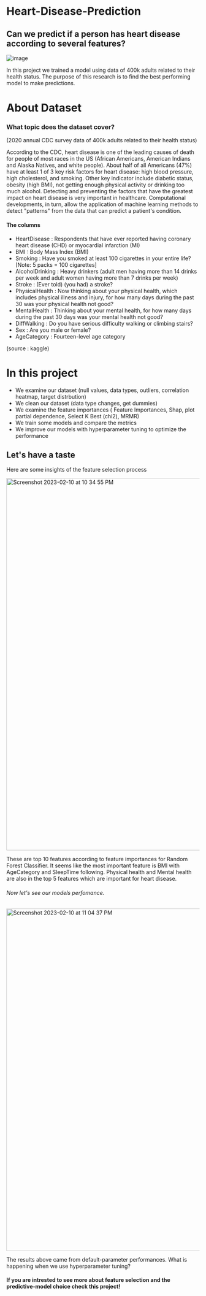 # Heart-Disease-Prediction
## Can we predict if a person has heart disease according to several features? 

![image](https://user-images.githubusercontent.com/125039071/218186648-10f14f22-72c3-4059-a0ab-d0e30f59b991.png)

In this project we trained a model using data of 400k adults related to their health status. The purpose of this research is to find the best performing model to make predictions.

# About Dataset

### What topic does the dataset cover?
(2020 annual CDC survey data of 400k adults related to their health status)

According to the CDC, heart disease is one of the leading causes of death for people of most races in the US (African Americans, American Indians and Alaska Natives, and white people). About half of all Americans (47%) have at least 1 of 3 key risk factors for heart disease: high blood pressure, high cholesterol, and smoking. Other key indicator include diabetic status, obesity (high BMI), not getting enough physical activity or drinking too much alcohol. Detecting and preventing the factors that have the greatest impact on heart disease is very important in healthcare. Computational developments, in turn, allow the application of machine learning methods to detect "patterns" from the data that can predict a patient's condition.

#### The columns

- HeartDisease : Respondents that have ever reported having coronary heart disease (CHD) or myocardial infarction (MI)
- BMI : Body Mass Index (BMI)
- Smoking : Have you smoked at least 100 cigarettes in your entire life? [Note: 5 packs = 100 cigarettes]
- AlcoholDrinking : Heavy drinkers (adult men having more than 14 drinks per week and adult women having more than 7 drinks per week)
- Stroke : (Ever told) (you had) a stroke?
- PhysicalHealth : Now thinking about your physical health, which includes physical illness and injury, for how many days during the past 30 was your physical health not good?
- MentalHealth : Thinking about your mental health, for how many days during the past 30 days was your mental health not good?
- DiffWalking : Do you have serious difficulty walking or climbing stairs?
- Sex : Are you male or female?
- AgeCategory : Fourteen-level age category

(source : kaggle)


# In this project

- We examine our dataset (null values, data types, outliers, correlation heatmap, target distrbution) 
- We clean our dataset (data type changes, get dummies)
- We examine the feature importances ( Feature Importances, Shap, plot partial dependence, Select K Best (chi2), MRMR)
- We train some models and compare the metrics
- We improve our models with hyperparameter tuning to optimize the performance

## Let's have a taste 

Here are some insights of the feature selection process 

<img width="971" alt="Screenshot 2023-02-10 at 10 34 55 PM" src="https://user-images.githubusercontent.com/125039071/218192702-4d266ea5-c1e1-473e-9769-85f2d525c9b2.png">

These are top 10 features according to feature importances for Random Forest Classifier. 
It seems like the most important feature is BMI with AgeCategory and SleepTime following. Physical health and Mental health are also in the top 5 features which are important for heart disease. 


###### Now let's see our models perfomance.

<img width="893" alt="Screenshot 2023-02-10 at 11 04 37 PM" src="https://user-images.githubusercontent.com/125039071/218197281-73d49a33-293e-48d4-9ed0-f324fac77ef8.png">

The results above came from default-parameter performances. What is happening when we use hyperparameter tuning?


#### If you are intrested to see more about feature selection and the predictive-model choice check this project!

